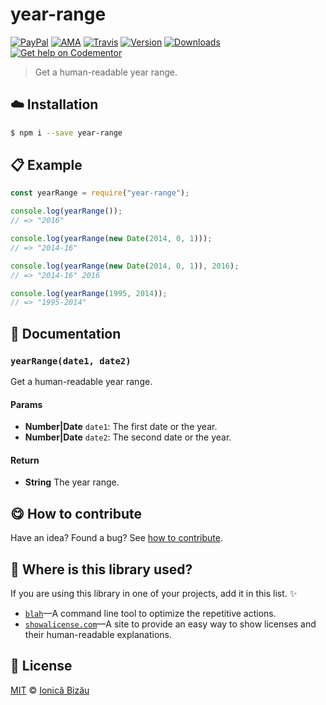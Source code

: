 
# year-range

 [![PayPal](https://img.shields.io/badge/%24-paypal-f39c12.svg)][paypal-donations] [![AMA](https://img.shields.io/badge/ask%20me-anything-1abc9c.svg)](https://github.com/IonicaBizau/ama) [![Travis](https://img.shields.io/travis/IonicaBizau/year-range.svg)](https://travis-ci.org/IonicaBizau/year-range/) [![Version](https://img.shields.io/npm/v/year-range.svg)](https://www.npmjs.com/package/year-range) [![Downloads](https://img.shields.io/npm/dt/year-range.svg)](https://www.npmjs.com/package/year-range) [![Get help on Codementor](https://cdn.codementor.io/badges/get_help_github.svg)](https://www.codementor.io/johnnyb?utm_source=github&utm_medium=button&utm_term=johnnyb&utm_campaign=github)

> Get a human-readable year range.

## :cloud: Installation

```sh
$ npm i --save year-range
```


## :clipboard: Example



```js
const yearRange = require("year-range");

console.log(yearRange());
// => "2016"

console.log(yearRange(new Date(2014, 0, 1)));
// => "2014-16"

console.log(yearRange(new Date(2014, 0, 1)), 2016);
// => "2014-16" 2016

console.log(yearRange(1995, 2014));
// => "1995-2014"
```

## :memo: Documentation


### `yearRange(date1, date2)`
Get a human-readable year range.

#### Params
- **Number|Date** `date1`: The first date or the year.
- **Number|Date** `date2`: The second date or the year.

#### Return
- **String** The year range.



## :yum: How to contribute
Have an idea? Found a bug? See [how to contribute][contributing].

## :dizzy: Where is this library used?
If you are using this library in one of your projects, add it in this list. :sparkles:


 - [`blah`](https://github.com/IonicaBizau/blah)—A command line tool to optimize the repetitive actions.
 - [`showalicense.com`](https://github.com/IonicaBizau/showalicense.com#readme)—A site to provide an easy way to show licenses and their human-readable explanations.

## :scroll: License

[MIT][license] © [Ionică Bizău][website]

[paypal-donations]: https://www.paypal.com/cgi-bin/webscr?cmd=_s-xclick&hosted_button_id=RVXDDLKKLQRJW
[donate-now]: http://i.imgur.com/6cMbHOC.png

[license]: http://showalicense.com/?fullname=Ionic%C4%83%20Biz%C4%83u%20%3Cbizauionica%40gmail.com%3E%20(http%3A%2F%2Fionicabizau.net)&year=2016#license-mit
[website]: http://ionicabizau.net
[contributing]: /CONTRIBUTING.md
[docs]: /DOCUMENTATION.md
